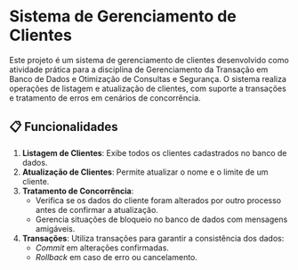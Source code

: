 # Sistema de Gerenciamento de Clientes
Este projeto é um sistema de gerenciamento de clientes desenvolvido como atividade prática para a disciplina de Gerenciamento da Transação em Banco de Dados e Otimização de Consultas e Segurança. 
O sistema realiza operações de listagem e atualização de clientes, com suporte a transações e tratamento de erros em cenários de concorrência.

## 📋 Funcionalidades

1. **Listagem de Clientes**: Exibe todos os clientes cadastrados no banco de dados.  
2. **Atualização de Clientes**: Permite atualizar o nome e o limite de um cliente.  
3. **Tratamento de Concorrência**: 
   - Verifica se os dados do cliente foram alterados por outro processo antes de confirmar a atualização.
   - Gerencia situações de bloqueio no banco de dados com mensagens amigáveis.  
4. **Transações**: Utiliza transações para garantir a consistência dos dados:
   - *Commit* em alterações confirmadas.
   - *Rollback* em caso de erro ou cancelamento.
